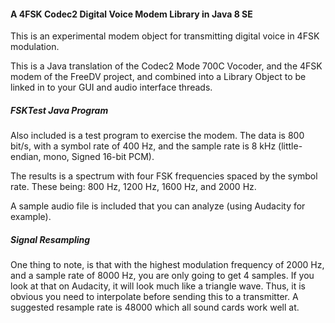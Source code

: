 #### A 4FSK Codec2 Digital Voice Modem Library in Java 8 SE
This is an experimental modem object for transmitting digital voice in 4FSK modulation.

This is a Java translation of the Codec2 Mode 700C Vocoder, and the 4FSK modem of the FreeDV project, and combined into a Library Object to be linked in to your GUI and audio interface threads.

##### FSKTest Java Program
Also included is a test program to exercise the modem. The data is 800 bit/s, with a symbol rate of 400 Hz, and the sample rate is 8 kHz (little-endian, mono, Signed 16-bit PCM).

The results is a spectrum with four FSK frequencies spaced by the symbol rate. These being: 800 Hz, 1200 Hz, 1600 Hz, and 2000 Hz.

A sample audio file is included that you can analyze (using Audacity for example).

##### Signal Resampling
One thing to note, is that with the highest modulation frequency of 2000 Hz, and a sample rate of 8000 Hz, you are only going to get 4 samples. If you look at that on Audacity, it will look much like a triangle wave. Thus, it is obvious you need to interpolate before sending this to a transmitter. A suggested resample rate is 48000 which all sound cards work well at.

